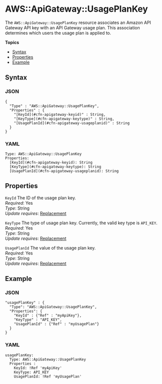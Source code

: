 # AWS::ApiGateway::UsagePlanKey<a name="aws-resource-apigateway-usageplankey"></a>

The `AWS::ApiGateway::UsagePlanKey` resource associates an Amazon API Gateway API key with an API Gateway usage plan\. This association determines which users the usage plan is applied to\.

**Topics**
+ [Syntax](#aws-resource-apigateway-usageplankey-syntax)
+ [Properties](#aws-resource-apigateway-usageplankey-properties)
+ [Example](#aws-resource-apigateway-usageplankey-examples)

## Syntax<a name="aws-resource-apigateway-usageplankey-syntax"></a>

### JSON<a name="aws-resource-apigateway-usageplankey-syntax.json"></a>

```
{
  "Type" : "AWS::ApiGateway::UsagePlanKey",
  "Properties" : {
    "[KeyId](#cfn-apigateway-keyid)" : String,
    "[KeyType](#cfn-apigateway-keytype)" : String,
    "[UsagePlanId](#cfn-apigateway-usageplanid)" : String
  }
}
```

### YAML<a name="aws-resource-apigateway-usageplankey-syntax.yaml"></a>

```
Type: AWS::ApiGateway::UsagePlanKey
Properties:
  [KeyId](#cfn-apigateway-keyid): String
  [KeyType](#cfn-apigateway-keytype): String
  [UsagePlanId](#cfn-apigateway-usageplanid): String
```

## Properties<a name="aws-resource-apigateway-usageplankey-properties"></a>

`KeyId`  <a name="cfn-apigateway-keyid"></a>
The ID of the usage plan key\.  
*Required*: Yes  
*Type*: String  
*Update requires*: [Replacement](using-cfn-updating-stacks-update-behaviors.md#update-replacement)

`KeyType`  <a name="cfn-apigateway-keytype"></a>
The type of usage plan key\. Currently, the valid key type is `API_KEY`\.  
*Required*: Yes  
*Type*: String  
*Update requires*: [Replacement](using-cfn-updating-stacks-update-behaviors.md#update-replacement)

`UsagePlanId`  <a name="cfn-apigateway-usageplanid"></a>
The value of the usage plan key\.  
*Required*: Yes  
*Type*: String  
*Update requires*: [Replacement](using-cfn-updating-stacks-update-behaviors.md#update-replacement)

## Example<a name="aws-resource-apigateway-usageplankey-examples"></a>

### JSON<a name="aws-resource-apigateway-usageplankey-example.json"></a>

```
"usagePlanKey" : {
  "Type": "AWS::ApiGateway::UsagePlanKey",
  "Properties": {
    "KeyId" : {"Ref" : "myApiKey"},
    "KeyType" : "API_KEY",
    "UsagePlanId" : {"Ref" : "myUsagePlan"}
  }
}
```

### YAML<a name="aws-resource-apigateway-usageplankey-example.yaml"></a>

```
usagePlanKey:
  Type: AWS::ApiGateway::UsagePlanKey
  Properties : 
    KeyId: !Ref 'myApiKey'
    KeyType: API_KEY
    UsagePlanId: !Ref 'myUsagePlan'
```